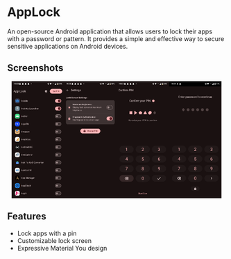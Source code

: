# AppLock

An open-source Android application that allows users to lock their apps with a password or pattern.
It provides a simple and effective way to secure sensitive applications on Android devices.

## Screenshots

<div style="display:flex; justify-content:center;">
    <img
        src="screenshots/0.webp"
        alt="Home" width="24%" />
    <img
        src="screenshots/1.webp"
        alt="Favourites" width="24%" />
    <img
        src="screenshots/2.webp"
        alt="Editor" width="24%" />
    <img
        src="screenshots/3.webp"
        alt="Search" width="24%" />
</div>

## Features

- Lock apps with a pin
- Customizable lock screen
- Expressive Material You design
